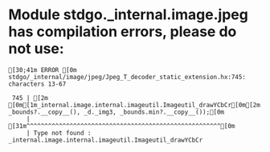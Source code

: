 # Module stdgo._internal.image.jpeg has compilation errors, please do not use:
```
[30;41m ERROR [0m stdgo/_internal/image/jpeg/Jpeg_T_decoder_static_extension.hx:745: characters 13-67

 745 | [2m            [0m[1m_internal.image.internal.imageutil.Imageutil_drawYCbCr[0m[2m.drawYCbCr(_img, _bounds?.__copy__(), _d._img3, _bounds.min?.__copy__());[0m
     |             [31m^^^^^^^^^^^^^^^^^^^^^^^^^^^^^^^^^^^^^^^^^^^^^^^^^^^^^^[0m
     | Type not found : _internal.image.internal.imageutil.Imageutil_drawYCbCr


```

